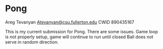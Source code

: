 # Pong
Areg Tevanyan Atevanyan@csu.fullerton.edu
CWID 890435167

This is my current submission for Pong. There are some issues.
Game loop is not properly setup, game will continue to run until closed
Ball does not serve in random direction.
